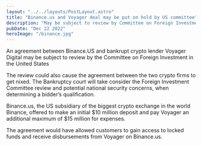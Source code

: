 ```yaml
---
layout: "../../layouts/PostLayout.astro"
title: "Binance.us and Voyager deal may be put on hold by US committee"
description: "May be subject to review by Committee on Foreign Investment"
pubDate: "Dec 22 2022"
heroImage: "/binance.jpg"
---
```


An agreement between Binance.US and bankrupt crypto lender Voyager Digital may be subject to review by the Committee on Foreign Investment in the United States

The review could also cause the agreement between the two crypto firms to get nixed. The Bankruptcy court will take consider the Foreign Investment Committee review and potential national security concerns, when determining a bidder’s qualification.

Binance.us, the US subsidiary of the biggest crypto exchange in the world Binance, offered to make an initial $10 million deposit and pay Voyager an additional maximum of $15 million for expenses. 

The agreement would have allowed customers to gain access to locked funds and receive disbursements from Voyager on Binance.us.
